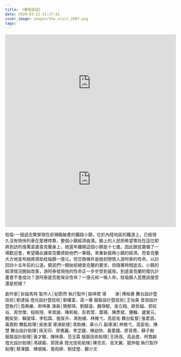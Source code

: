 ```yaml
---
title: 《專程造訪》
date: 2020-03-22 21:17:41
cover_image: images/the_visit_2007.png
tags:
---
```


<div class="video-box">
<div class='embed-container'>
    <iframe src='https://www.youtube.com/embed//LBkljkmt-z0' width="560" height="315" frameborder="0" allow="accelerometer; autoplay; encrypted-media; gyroscope; picture-in-picture" allowfullscreen></iframe>
</div>
<div class='embed-container'>
    <iframe src='https://www.youtube.com/embed//lZnQdCnC9L4' width="560" height="315" frameborder="0" allow="accelerometer; autoplay; encrypted-media; gyroscope; picture-in-picture" allowfullscreen></iframe>
</div>
</div>

桂倫-一個過去繁榮現在卻瀕臨破產的鐵路小鎮，位於內陸地區的鐵道上，已經很久沒有特快列車在那裡停靠，整個小鎮經濟崩潰。鎮上的人民把希望寄託在這位即將到訪的億萬富婆查克蘭身上，她當年離開這個小鎮是十七歲。因此鎮民籌備了一場歡迎會，希望藉此讓查克蘭資助他們一筆錢，來重新振興小鎮的經濟。而查克蘭大方地宣布她將資助桂倫鎮一億元，但交換條件是她初戀情人游阿泰的性命，以討回四十五年前的公道。鎮民們一開始拒絕查克蘭的要求，但隨著時間逝去，小鎮的經濟情況開始改善，游阿泰發現他的性命正一步步受到威脅。到底查克蘭的復仇計畫會不會成功？游阿泰是否能保全性命？一億元和一條人命，桂倫鎮人民應該接受還是拒絕？

 
劇作家│狄倫馬特
製作人│紀蔚然
執行製作│姚坤君
導　　演│傅裕惠
舞台設計暨技術│劉達倫
燈光設計暨技術│劉權富、高一華
服裝設計暨技術│王怡美
音效設計暨執行│周典樂、宋坤美
演員│簡郁琪、劉醇遠、魏琤郁、吳立翔、歐哲綸、郭虹谷、周世傑、程皖瑄、李其諭、陳和榆、彭若萱、葉珊、陳彥斌、鍾翰、盧爰元、鮑奕安、賴俊瑋、李松霖、施宣卉、馮勃棣、林微弋、高臣佑
舞台監督│張君涵、黃鼎鈞
舞監助理│吳依潔
導演助理│馮勃棣、章小八                                                                                           副導演│林微弋、高臣佑、陳慧
舞台設計助理│孫天印、廖惠麗、李芝婕、陳幼欣、黃愛國、廖音喬、蘇子勛
服裝設計助理│黃才駿、陳映蓉、范玉霖
服裝技術助理│王詩涵、高品壹、柯喬齡
燈光設計助理│馮祺畬、郭效承                                                                                        燈光技術助理│陳亮言、高天翼、龍仲能
執行製作助理│蔡澤馥、陳珉羭、張宛婷、劉佳瑩、鄺介文